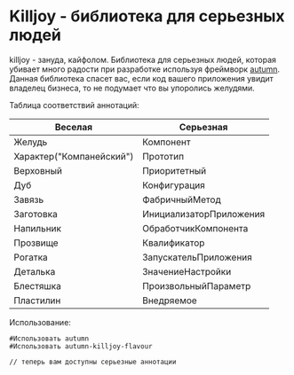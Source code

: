 # Killjoy - библиотека для серьезных людей

killjoy - зануда, кайфолом. Библиотека для серьезных людей, которая убивает много радости при разработке используя фреймворк [autumn](https://github.com/nixel2007/autumn). Данная библиотека спасет вас, если код вашего приложения увидит владелец бизнеса, то не подумает что вы упоролись желудями.

Таблица соответствий аннотаций:

|Веселая|Серьезная|
|-|-|
|Желудь|Компонент|
|Характер("Компанейский")|Прототип|
|Верховный|Приоритетный|
|Дуб|Конфигурация|
|Завязь|ФабричныйМетод|
|Заготовка|ИнициализаторПриложения|
|Напильник|ОбработчикКомпонента|
|Прозвище|Квалификатор|
|Рогатка|ЗапускательПриложения|
|Деталька|ЗначениеНастройки|
|Блестяшка|ПроизвольныйПараметр|
|Пластилин|Внедряемое|

Использование:

```bsl
#Использовать autumn
#Использовать autumn-killjoy-flavour

// теперь вам доступны серьезные аннотации

```